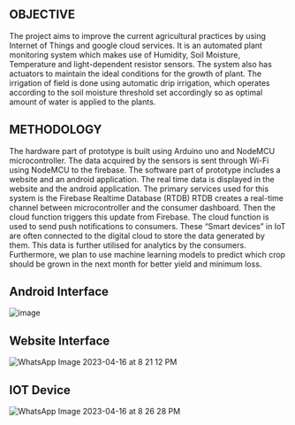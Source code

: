 ## OBJECTIVE

The project aims to improve the current agricultural practices by using Internet of Things and google cloud services. It is an automated plant monitoring system which makes use of Humidity, Soil Moisture, Temperature and light-dependent resistor sensors. The system also has actuators to maintain the ideal conditions for the growth of plant. The irrigation of field is done using automatic drip irrigation, which operates according to the soil moisture threshold set accordingly so as optimal amount of water is applied to the plants.
## METHODOLOGY
The hardware part of prototype is built using Arduino uno and NodeMCU microcontroller. The data acquired by the sensors is sent through Wi-Fi using NodeMCU to the firebase.
The software part of prototype includes a website and an android application. The real time data is displayed in the website and the android application. The primary services used for this system is the Firebase Realtime Database (RTDB) RTDB creates a real-time channel between microcontroller and the consumer dashboard. Then the cloud function triggers this update from Firebase. The cloud function is used to send push notifications to consumers. These “Smart devices” in IoT are often connected to the digital cloud to store the data generated by them. This data is further utilised for analytics by the consumers. Furthermore, we plan to use machine learning models to predict which crop should be grown in the next month for better yield and minimum loss.
## **Android Interface**
![image](https://user-images.githubusercontent.com/93175201/232322549-f17c28b3-4954-4667-9a6d-16c49b6344bf.png)
##
## **Website Interface**
![WhatsApp Image 2023-04-16 at 8 21 12 PM](https://user-images.githubusercontent.com/93175201/232321421-53b38bb3-2731-49a6-b38b-0faffc761313.jpeg)
##
## **IOT Device**
![WhatsApp Image 2023-04-16 at 8 26 28 PM](https://user-images.githubusercontent.com/93175201/232321958-1bcd67c9-27e9-4fd4-98d4-6cf7563ff0f5.jpeg)
##

